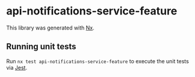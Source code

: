 # api-notifications-service-feature

This library was generated with [Nx](https://nx.dev).

## Running unit tests

Run `nx test api-notifications-service-feature` to execute the unit tests via [Jest](https://jestjs.io).
